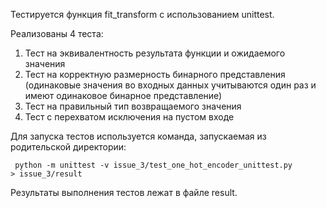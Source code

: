 Тестируется функция fit_transform с использованием unittest.

Реализованы 4 теста:

1. Тест на эквивалентность результата функции и ожидаемого значения
2. Тест на корректную размерность бинарного представления (одинаковые значения во входных данных учитываются один раз и имеют одинаковое бинарное представление)
3. Тест на правильный тип возвращаемого значения
4. Тест с перехватом исключения на пустом входе

Для запуска тестов используется команда, запускаемая из родительской директории:

<code>  python -m unittest -v issue_3/test_one_hot_encoder_unittest.py > issue_3/result </code> 

Результаты выполнения тестов лежат в файле result.